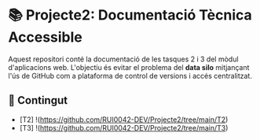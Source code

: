 # 📚 Projecte2: Documentació Tècnica Accessible

Aquest repositori conté la documentació de les tasques 2 i 3 del mòdul d'aplicacions web. L'objectiu és evitar el problema del **data silo** mitjançant l'ús de GitHub com a plataforma de control de versions i accés centralitzat.

## 📂 Contingut

- [T2] !(https://github.com/RUI0042-DEV/Projecte2/tree/main/T2)
- [T3] !(https://github.com/RUI0042-DEV/Projecte2/tree/main/T3)
